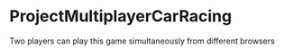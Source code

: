 # ProjectMultiplayerCarRacing
Two players can play this game simultaneously from different browsers
